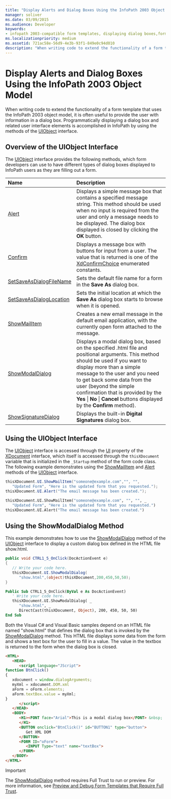 ```yaml
---
title: "Display Alerts and Dialog Boxes Using the InfoPath 2003 Object Model"
manager: soliver
ms.date: 03/09/2015
ms.audience: Developer
keywords:
- infopath 2003-compatible form templates, displaying dialog boxes,form templates [InfoPath 2007], displaying dialog boxes,alerts, displaying in InfoPath 2003-compatible form templates,dialog boxes, displaying in InfoPath 2003-compatible form templates,InfoPath 2003-compatible form templates, displaying alerts
ms.localizationpriority: medium
ms.assetid: 721ac58e-56d9-4e3b-93f1-849e0c94d010
description: "When writing code to extend the functionality of a form template that uses the InfoPath 2003 object model, it is often useful to provide the user with information in a dialog box."
---
```


# Display Alerts and Dialog Boxes Using the InfoPath 2003 Object Model

When writing code to extend the functionality of a form template that uses the InfoPath 2003 object model, it is often useful to provide the user with information in a dialog box. Programmatically displaying a dialog box and related user interface elements is accomplished in InfoPath by using the methods of the [UIObject](https://msdn.microsoft.com/library/Microsoft.Office.Interop.InfoPath.SemiTrust.UIObject.aspx) interface. 
  
## Overview of the UIObject Interface

The [UIObject](https://msdn.microsoft.com/library/Microsoft.Office.Interop.InfoPath.SemiTrust.UIObject.aspx) interface provides the following methods, which form developers can use to have different types of dialog boxes displayed to InfoPath users as they are filling out a form. 
  
|Name|Description|
|:-----|:-----|
|[Alert](https://msdn.microsoft.com/library/Microsoft.Office.Interop.InfoPath.SemiTrust.UI2.Alert.aspx) <br/> |Displays a simple message box that contains a specified message string. This method should be used when no input is required from the user and only a message needs to be displayed. The dialog box displayed is closed by clicking the **OK** button. |
|[Confirm](https://msdn.microsoft.com/library/Microsoft.Office.Interop.InfoPath.SemiTrust.UI2.Confirm.aspx) <br/> |Displays a message box with buttons for input from a user. The value that is returned is one of the [XdConfirmChoice](https://msdn.microsoft.com/library/Microsoft.Office.Interop.InfoPath.SemiTrust.XdConfirmChoice.aspx) enumerated constants. |
|[SetSaveAsDialogFileName](https://msdn.microsoft.com/library/Microsoft.Office.Interop.InfoPath.SemiTrust.UI2.SetSaveAsDialogFileName.aspx) <br/> |Sets the default file name for a form in the **Save As** dialog box. |
|[SetSaveAsDialogLocation](https://msdn.microsoft.com/library/Microsoft.Office.Interop.InfoPath.SemiTrust.UI2.SetSaveAsDialogLocation.aspx) <br/> |Sets the initial location at which the **Save As** dialog box starts to browse when it is opened. |
|[ShowMailItem](https://msdn.microsoft.com/library/Microsoft.Office.Interop.InfoPath.SemiTrust.UI2.ShowMailItem.aspx) <br/> |Creates a new email message in the default email application, with the currently open form attached to the message. |
|[ShowModalDialog](https://msdn.microsoft.com/library/Microsoft.Office.Interop.InfoPath.SemiTrust.UI2.ShowModalDialog.aspx) <br/> |Displays a modal dialog box, based on the specified .html file and positional arguments. This method should be used if you want to display more than a simple message to the user and you need to get back some data from the user (beyond the simple confirmation that is provided by the **Yes** \| **No** \| **Cancel** buttons displayed by the **Confirm** method). |
|[ShowSignatureDialog](https://msdn.microsoft.com/library/Microsoft.Office.Interop.InfoPath.SemiTrust.UI2.ShowSignatureDialog.aspx) <br/> |Displays the built-in **Digital Signatures** dialog box. |
   
## Using the UIObject Interface

The [UIObject](https://msdn.microsoft.com/library/Microsoft.Office.Interop.InfoPath.SemiTrust.UIObject.aspx) interface is accessed through the [UI](https://msdn.microsoft.com/library/Microsoft.Office.Interop.InfoPath.SemiTrust._XDocument2.UI.aspx) property of the [XDocument](https://msdn.microsoft.com/library/Microsoft.Office.Interop.InfoPath.SemiTrust.XDocument.aspx) interface, which itself is accessed through the  `thisXDocument` variable that is initialized in the  `_Startup` method of the form code class. The following example demonstrates using the [ShowMailItem](https://msdn.microsoft.com/library/Microsoft.Office.Interop.InfoPath.SemiTrust.UI2.ShowMailItem.aspx) and [Alert](https://msdn.microsoft.com/library/Microsoft.Office.Interop.InfoPath.SemiTrust.UI2.Alert.aspx) methods of the [UIObject](https://msdn.microsoft.com/library/Microsoft.Office.Interop.InfoPath.SemiTrust.UIObject.aspx) interface. 
  
```cs
thisXDocument.UI.ShowMailItem("someone@example.com","", "", 
   "Updated Form", "Here is the updated form that you requested.");
thisXDocument.UI.Alert("The email message has been created.");
```

```vb
thisXDocument.UI.ShowMailItem("someone@example.com", "", "", _
   "Updated Form", "Here is the updated form that you requested.")
thisXDocument.UI.Alert("The email message has been created.")
```

## Using the ShowModalDialog Method

This example demonstrates how to use the [ShowModalDialog](https://msdn.microsoft.com/library/Microsoft.Office.Interop.InfoPath.SemiTrust.UI2.ShowModalDialog.aspx) method of the [UIObject](https://msdn.microsoft.com/library/Microsoft.Office.Interop.InfoPath.SemiTrust.UIObject.aspx) interface to display a custom dialog box defined in the HTML file show.html. 
  
```cs
public void CTRL1_5_OnClick(DocActionEvent e)
{
   // Write your code here.
   thisXDocument.UI.ShowModalDialog(
      "show.html",(object)thisXDocument,200,450,50,50);
}
```

```vb
Public Sub CTRL1_5_OnClick(ByVal e As DocActionEvent)
   ' Write your code here.
   thisXDocument.UI.ShowModalDialog( _
      "show.html", _
      DirectCast(thisXDocument, Object), 200, 450, 50, 50)
End Sub

```

Both the Visual C# and Visual Basic samples depend on an HTML file named "show.html" that defines the dialog box that is invoked by the [ShowModalDialog](https://msdn.microsoft.com/library/Microsoft.Office.Interop.InfoPath.SemiTrust.UI2.ShowModalDialog.aspx) method. This HTML file displays some data from the form and shows a text box for the user to fill in a value. The value in the textbox is returned to the form when the dialog box is closed. 
  
```html
<HTML>
   <HEAD>
      <script language="JScript">
function BtnClick()
{
   xdocument = window.dialogArguments;
   myXml = xdocument.DOM.xml
   aForm = oForm.elements;
   aForm.textBox.value = myXml;
}
      </script>
   </HEAD>
   <BODY>
      <H1><FONT face="Arial">This is a modal dialog box</FONT> &nbsp;
      </H1>
      <BUTTON onclick="BtnClick()" id="BUTTON1" type="button">
         Get XML DOM
      </BUTTON>
      <FORM ID="oForm">
         <INPUT Type="text" name="textBox">
      </FORM>
   </BODY>
</HTML>

```

> [!IMPORTANT]
> The [ShowModalDialog](https://msdn.microsoft.com/library/Microsoft.Office.Interop.InfoPath.SemiTrust.UI2.ShowModalDialog.aspx) method requires Full Trust to run or preview. For more information, see [Preview and Debug Form Templates that Require Full Trust](how-to-preview-and-debug-form-templates-that-require-full-trust.md). 
  

